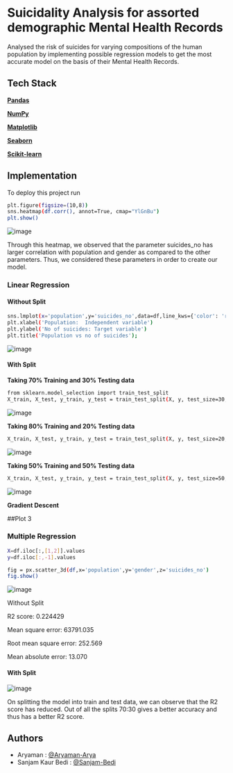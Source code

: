 # Suicidality Analysis for assorted demographic Mental Health Records

Analysed the risk of suicides for varying compositions of the human population by implementing possible regression models to get the most accurate model on the basis of their Mental Health Records.

## Tech Stack

**[Pandas](https://pandas.pydata.org/docs/getting_started/install.html)** 

**[NumPy](https://numpy.org/install/)** 

**[Matplotlib](https://matplotlib.org/stable/users/installing/index.html)** 

**[Seaborn](https://seaborn.pydata.org/installing.html)** 

**[Scikit-learn](https://scikit-learn.org/stable/install.html)** 
## Implementation

To deploy this project run

```bash
plt.figure(figsize=(10,8))
sns.heatmap(df.corr(), annot=True, cmap="YlGnBu")
plt.show()
```

![image](https://user-images.githubusercontent.com/75626387/196880241-a5202c4c-353b-436a-9630-f7f60d330d70.png)


Through this heatmap, we observed that the parameter suicides_no has larger
correlation with population and gender as compared to the other parameters.
Thus, we considered these parameters in order to create our model.

### Linear Regression

#### Without Split


```bash
sns.lmplot(x='population',y='suicides_no',data=df,line_kws={'color': 'red'})
plt.xlabel('Population:  Independent variable')
plt.ylabel('No of suicides: Target variable')
plt.title('Population vs no of suicides');
```
![image](https://user-images.githubusercontent.com/75626387/196880556-b87f429c-f4c8-497c-a3d8-a73589c9038f.png)

#### With Split

**Taking 70% Training and 30% Testing data**

```bash
from sklearn.model_selection import train_test_split
X_train, X_test, y_train, y_test = train_test_split(X, y, test_size=30, random_state=0)
```

![image](https://user-images.githubusercontent.com/75626387/196880664-5baafa5f-6f57-4245-969d-94c854502a5e.png)

**Taking 80% Training and 20% Testing data**

```bash
X_train, X_test, y_train, y_test = train_test_split(X, y, test_size=20, random_state=0)
```
![image](https://user-images.githubusercontent.com/75626387/196880745-bf23b116-2eae-4043-8212-ec1648023802.png)

**Taking 50% Training and 50% Testing data**

```bash
X_train, X_test, y_train, y_test = train_test_split(X, y, test_size=50, random_state=0)
```
![image](https://user-images.githubusercontent.com/75626387/196880801-f657e3aa-3353-4813-a488-c24215bca675.png)

**Gradient Descent**

##Plot 3

### Multiple Regression

```bash
X=df.iloc[:,[1,2]].values
y=df.iloc[:,-1].values

fig = px.scatter_3d(df,x='population',y='gender',z='suicides_no')
fig.show()
```

![image](https://user-images.githubusercontent.com/75626387/196893751-c01c8752-06d9-4868-bea4-c17f65f95942.png)


Without Split

R2 score: 0.224429

Mean square error: 63791.035

Root mean square error: 252.569

Mean absolute error: 13.070


#### With Split

![image](https://user-images.githubusercontent.com/75626387/196894115-7702e1d5-e104-422d-99d1-cbccf8f37ba4.png)

On splitting the model into train and test data, we can observe that the R2 score has reduced. Out of all the splits 70:30 gives a better accuracy and thus has a better R2 score.



## Authors

- Aryaman : [@Aryaman-Arya](https://github.com/Aryaman-Arya)
- Sanjam Kaur Bedi : [@Sanjam-Bedi](https://github.com/Sanjam-Bedi)
